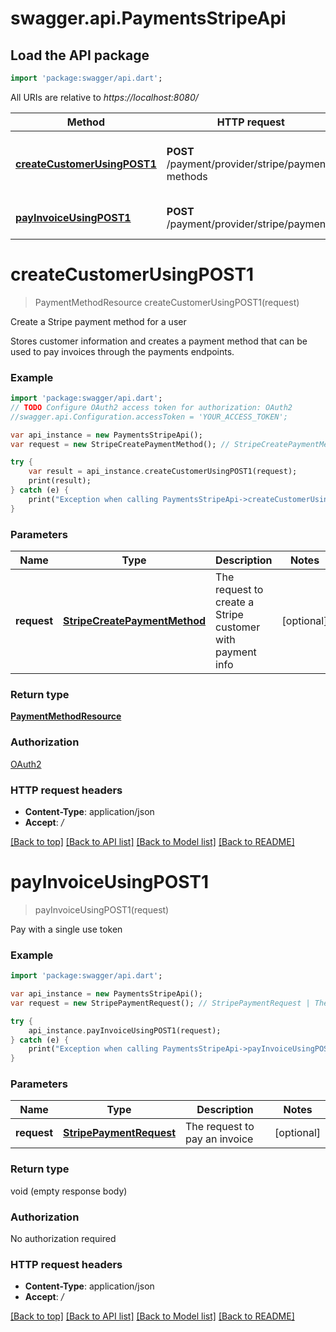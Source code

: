 # swagger.api.PaymentsStripeApi

## Load the API package
```dart
import 'package:swagger/api.dart';
```

All URIs are relative to *https://localhost:8080/*

Method | HTTP request | Description
------------- | ------------- | -------------
[**createCustomerUsingPOST1**](PaymentsStripeApi.md#createCustomerUsingPOST1) | **POST** /payment/provider/stripe/payment-methods | Create a Stripe payment method for a user
[**payInvoiceUsingPOST1**](PaymentsStripeApi.md#payInvoiceUsingPOST1) | **POST** /payment/provider/stripe/payments | Pay with a single use token


# **createCustomerUsingPOST1**
> PaymentMethodResource createCustomerUsingPOST1(request)

Create a Stripe payment method for a user

Stores customer information and creates a payment method that can be used to pay invoices through the payments endpoints.

### Example 
```dart
import 'package:swagger/api.dart';
// TODO Configure OAuth2 access token for authorization: OAuth2
//swagger.api.Configuration.accessToken = 'YOUR_ACCESS_TOKEN';

var api_instance = new PaymentsStripeApi();
var request = new StripeCreatePaymentMethod(); // StripeCreatePaymentMethod | The request to create a Stripe customer with payment info

try { 
    var result = api_instance.createCustomerUsingPOST1(request);
    print(result);
} catch (e) {
    print("Exception when calling PaymentsStripeApi->createCustomerUsingPOST1: $e\n");
}
```

### Parameters

Name | Type | Description  | Notes
------------- | ------------- | ------------- | -------------
 **request** | [**StripeCreatePaymentMethod**](StripeCreatePaymentMethod.md)| The request to create a Stripe customer with payment info | [optional] 

### Return type

[**PaymentMethodResource**](PaymentMethodResource.md)

### Authorization

[OAuth2](../README.md#OAuth2)

### HTTP request headers

 - **Content-Type**: application/json
 - **Accept**: */*

[[Back to top]](#) [[Back to API list]](../README.md#documentation-for-api-endpoints) [[Back to Model list]](../README.md#documentation-for-models) [[Back to README]](../README.md)

# **payInvoiceUsingPOST1**
> payInvoiceUsingPOST1(request)

Pay with a single use token

### Example 
```dart
import 'package:swagger/api.dart';

var api_instance = new PaymentsStripeApi();
var request = new StripePaymentRequest(); // StripePaymentRequest | The request to pay an invoice

try { 
    api_instance.payInvoiceUsingPOST1(request);
} catch (e) {
    print("Exception when calling PaymentsStripeApi->payInvoiceUsingPOST1: $e\n");
}
```

### Parameters

Name | Type | Description  | Notes
------------- | ------------- | ------------- | -------------
 **request** | [**StripePaymentRequest**](StripePaymentRequest.md)| The request to pay an invoice | [optional] 

### Return type

void (empty response body)

### Authorization

No authorization required

### HTTP request headers

 - **Content-Type**: application/json
 - **Accept**: */*

[[Back to top]](#) [[Back to API list]](../README.md#documentation-for-api-endpoints) [[Back to Model list]](../README.md#documentation-for-models) [[Back to README]](../README.md)

